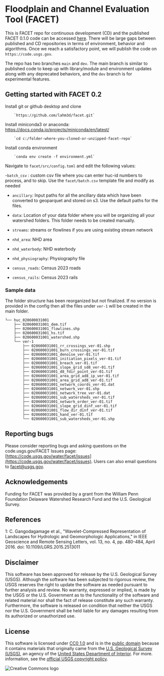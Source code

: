 # Floodplain and Channel Evaluation Tool (FACET)

This is FACET repo for continuous development (CD) and the published FACET 0.1.0 code can be accessed [here](https://code.usgs.gov/water/facet). There will be large gaps between published and CD repositories in terms of environment, behavior and algorithms. Once we reach a satisfactory point, we will publish the code on `https://code.usgs.gov`.

The repo has two branches `main` and `dev`. The main branch is similar to published code to keep up with library/module and environment updates along with any deprecated behaviors, and the `dev` branch is for experimental features.

## Getting started with FACET 0.2

Install git or github desktop and clone 

        `https://github.com/lahm3d/facet.git`


Install miniconda3 or anaconda: https://docs.conda.io/projects/miniconda/en/latest/

        `cd c:/folder-where-you-cloned-or-unzipped-facet-repo`

Install conda environment

        `conda env create -f environment.yml`

Navigate to `facet/src/config.toml` and edit the following values:

-`batch_csv` : custom csv file where you can enter huc-id numbers to process, and to skip. Use the `facet/batch.csv` template file and modify as needed

- `ancillary`: Input paths for all the ancillary data which have been converted to geoparquet and stored on s3. Use the default paths for the files.

- `data`: Location of your data folder where you will be organizing all your watershed folders. This folder needs to be created manually.
- `streams`: streams or flowlines if you are using existing stream network 
- `nhd_area`: NHD area
- `nhd_waterbody`: NHD waterbody
- `nhd_physiography`: Physiography file
- `census_roads`: Census 2023 roads
- `census_rails`: Census 2023 rails

### Sample data
The folder structure has been reorganized but not finalized. If no version is provided in the config then all the files under `ver-1` will be created in the main folder.
```
└── huc_020600031001
    ├── 020600031001_dem.tif
    ├── 020600031001_flowlines.shp
    ├── 020600031001_hs.tif
    ├── 020600031001_watershed.shp
    └── ver-1
        ├── 020600031001_rr_crossings_ver-01.shp
        ├── 020600031001_burn_crossings_ver-01.tif
        ├── 020600031001_denoise_ver-01.tif
        ├── 020600031001_initiation_pixels_ver-01.tif
        ├── 020600031001_breach_ver-01.tif
        ├── 020600031001_slope_grid_sd8_ver-01.tif
        ├── 020600031001_d8_fdir_point_ver-01.tif
        ├── 020600031001_area_grid_ad8_ip_ver-01.tif
        ├── 020600031001_area_grid_ad8_ver-01.tif
        ├── 020600031001_network_coords_ver-01.dat
        ├── 020600031001_network_ver-01.shp
        ├── 020600031001_network_tree_ver-01.dat
        ├── 020600031001_sub_watersheds_ver-01.tif
        ├── 020600031001_network_order_ver-01.tif
        ├── 020600031001_slope_grid_dinf_ver-01.tif
        ├── 020600031001_flow_dir_dinf_ver-01.tif
        ├── 020600031001_hand_ver-01.tif
        └── 020600031001_sub_watersheds_ver-01.shp
```


## Reporting bugs
Please consider reporting bugs and asking questions on the code.usgs.gov/FACET Issues page: [https://code.usgs.gov/water/facet/issues](https://code.usgs.gov/water/facet/issues). Users can also email questions to facet@usgs.gov.

## Acknowledgements

Funding for FACET was provided by a grant from the William Penn Foundation Delaware Watershed Research Fund and the U.S. Geological Survey.

## References

<a name="1">1</a>: C. Gangodagamage et al., "Wavelet-Compressed Representation of Landscapes for Hydrologic and Geomorphologic Applications," in IEEE Geoscience and Remote Sensing Letters, vol. 13, no. 4, pp. 480-484, April 2016.
doi: 10.1109/LGRS.2015.2513011

## Disclaimer

This software has been approved for release by the U.S. Geological Survey (USGS). Although the software has been subjected to rigorous review, the USGS reserves the right to update the software as needed pursuant to further analysis and review. No warranty, expressed or implied, is made by the USGS or the U.S. Government as to the functionality of the software and related material nor shall the fact of release constitute any such warranty. Furthermore, the software is released on condition that neither the USGS nor the U.S. Government shall be held liable for any damages resulting from its authorized or unauthorized use.

## License

This software is licensed under [CC0 1.0](http://creativecommons.org/publicdomain/zero/1.0/) and is in the [public domain](https://en.wikipedia.org/wiki/Public_domain) because it contains materials that originally
came from the [U.S. Geological Survey (USGS)](https://www.usgs.gov/), an agency of the [United States Department of Interior](https://www.doi.gov/). For more.
information, see the [official USGS copyright policy](http://www.usgs.gov/visual-id/credit_usgs.html#copyright/).

![Creative Commons logo](http://i.creativecommons.org/p/zero/1.0/88x31.png)
